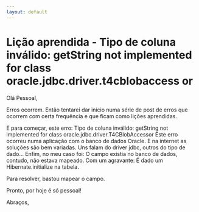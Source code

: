 ```yaml
---
layout: default
---
```



# [](#header-1)Lição aprendida - Tipo de coluna inválido: getString not implemented for class oracle.jdbc.driver.t4cblobaccess or

Olá Pessoal,

Erros ocorrem. Então tentarei dar início numa série de post de erros que ocorrem com certa frequência e que ficam como lições aprendidas.

E para começar, este erro: Tipo de coluna inválido: getString not implemented for class oracle.jdbc.driver.T4CBlobAccessor
Este erro ocorreu numa aplicação com o banco de dados Oracle. E na internet as soluções são bem variadas. Uns falam do driver jdbc, outros do tipo de dado… Enfim, no meu caso foi: O campo existia no banco de dados, contudo, não estava mapeado. Com um agravante: É dado um Hibernate.initialize na tabela.

Para resolver, bastou mapear o campo.

Pronto, por hoje é só pessoal!

Abraços,
